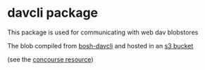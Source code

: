 davcli package
============
This package is used for communicating with web dav blobstores

The blob compiled from [bosh-davcli](https://github.com/cloudfoundry/bosh-davcli)
and hosted in an [s3 bucket](https://s3.amazonaws.com/davcli/davcli-0.0.44-linux-amd64)

(see the [concourse resource](https://main.bosh-ci.cf-app.com/teams/bosh-director/pipelines/davcli/resources/release-bucket-linux))

